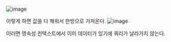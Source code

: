 ![image](https://user-images.githubusercontent.com/108928206/193965082-bc83cf3b-f725-4c5c-8498-85b65efed54d.png)

이렇게 하면 값을 다 채워서 한방으로 가져온다.
![image](https://user-images.githubusercontent.com/108928206/193966259-3395ed02-6204-43e5-b28a-a1a56187eac2.png)

이러면 영속성 컨텍스트에서 이미 데이터가 있기에 쿼리가 날라가지 않는다.
